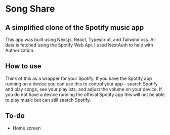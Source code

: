 # Song Share

## A simplified clone of the Spotify music app

This app was built using Next.js, React, Typescript, and Tailwind css. All data is fetched using the Spotify Web Api.
I used NextAuth to help with Authorization.

## How to use

Think of this as a wrapper for your Spotify. If you have the Spotify app running on a device you can use this to
control your app - search Spotify and play songs, see your playlists, and adjust the volume on your device. If you
do not have a device running the official Spotify app this will not be able to play music but can still search Spotify.

## To-do

- Home screen
